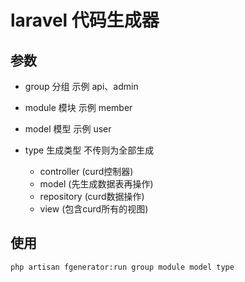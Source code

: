 # laravel 代码生成器

## 参数

- group 分组 示例 api、admin

- module 模块 示例 member

- model 模型 示例 user 

- type 生成类型 不传则为全部生成
    
    - controller (curd控制器)
    - model (先生成数据表再操作)
    - repository (curd数据操作)
    - view (包含curd所有的视图)

## 使用

```
php artisan fgenerator:run group module model type
```   